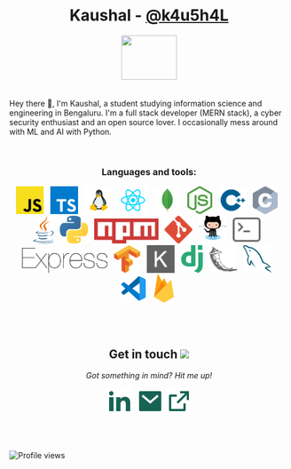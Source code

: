 <h1 align="center">Kaushal - <a href="https://kaush.me">@k4u5h4L</a></h1>

<p align="center">
  <img src="https://media.giphy.com/media/3ohs4f2bZ4jSd2q5tS/giphy.gif" width="100" height="80" />
  <br><br>
  <p>
     Hey there 👋, I'm Kaushal, a student studying information science and engineering in Bengaluru. I'm a full stack developer (MERN stack), a cyber security enthusiast and an open source lover. I occasionally mess around with ML and AI with Python.
  </p>

  <br>

  <!-- <details>
    ![My github stats](https://github-readme-stats.vercel.app/api?username=k4u5h4L&show_icons=true)
  </details> -->
</p>

<!-- <p align="center"> Got something in mind? Hit me up!</p>

- LinkedIn <img align="left" alt="kaushal's LinkdeIN" width="22px" src="https://media.giphy.com/media/kyWNFTml48xUubWUq3/giphy.gif" />: [linkedin.com/in/kaushal-bhat-8374451a2](https://www.linkedin.com/in/kaushal-bhat-8374451a2/)

- Mail <img align="left" align="center" alt="kaushal's mail" width="22px" src="https://media.giphy.com/media/UrCybfHo3r1kmTZfJR/giphy.gif" />: [kaushal.bhat@yahoo.com](mailto:kaushal.bhat@yahoo.com)

- Portfolio <a href="mailto:kaushal.v.bhat@gmail.com">
  <img align="left" align="center" alt="kaushal's mail" width="22px" src="https://media.giphy.com/media/lmjnyWWSXleEckhv0c/giphy.gif" />
  </a>: [k4u5h4l.github.io](https://k4u5h4l.github.io/)

- dev-to <img align="left" align="center" alt="kaushal's Dev.to" width="22px" src="https://cdn.jsdelivr.net/npm/simple-icons@3.0.1/icons/dev-dot-to.svg" />: [dev.to/k4u5h4l](https://dev.to/k4u5h4l)

</p> -->

<h3 align="center">Languages and tools:</h3>
<p align="center">

<img height="50" src="assets/javascript.svg">
&nbsp;
<!-- <code><img height="20" src="https://raw.githubusercontent.com/github/explore/80688e429a7d4ef2fca1e82350fe8e3517d3494d/topics/typescript/typescript.png"></code> -->

<img height="50" src="assets/typescript-icon.svg">
&nbsp;
<img height="50" src="assets/linux.svg">
&nbsp;
<img height="50" src="assets/file-type-reactjs.svg">
&nbsp;
<img height="50" src="assets/file-type-mongo.svg">
&nbsp;
<img height="50" src="assets/nodejs-icon.svg">
&nbsp;
<img height="50" src="assets/file-type-cpp2.svg">
&nbsp;
<img height="50" src="assets/c.svg">
&nbsp;
<img height="50" src="assets/java.svg">
&nbsp;
<img height="50" src="assets/python.svg">
&nbsp;
<img height="45" src="assets/npm.svg">
&nbsp;
<img height="50" src="assets/git-icon.svg">
&nbsp;
<img height="50" src="assets/github-octocat.svg">
&nbsp;
<img height="50" src="assets/terminal.svg">
&nbsp;
<img height="45" src="assets/express.svg">
&nbsp;
<img height="50" src="assets/tensorflow.svg">
&nbsp;
<img height="50" src="assets/keras.svg">
&nbsp;
<img height="50" src="assets/django.svg">
&nbsp;
<img height="50" src="assets/flask.svg">
&nbsp;
<img height="50" src="assets/mysql.svg">
&nbsp;
<img height="50" src="assets/file-type-vscode.svg">
&nbsp;
<img height="50" src="assets/firebase.svg">
&nbsp;
</p>

<br><br>

<h2 align="center">Get in touch <img src="https://user-images.githubusercontent.com/5679180/79618120-0daffb80-80be-11ea-819e-d2b0fa904d07.gif" width="27px"></h2>

<p align="center">
  <i>Got something in mind? Hit me up!</i>

  <p align="center">
    <a href="https://www.linkedin.com/in/kaushal-bhat-8374451a2/" alt="Linkedin"><img src="assets/linkedin-fill.svg"></a>&nbsp;
    <a href="mailto:kaushal.v.bhat@gmail.com" alt="Contact me"><img src="assets/mail-fill.svg"></a>
    <a href="https://kaush.me" alt="portfolio"><img src="assets/external-link-line.svg"></a>
  </p>

<br><br>

<!--
![github stats](https://github-readme-stats.vercel.app/api?username=k4u5h4L&show_icons=true)

<br><br>
-->
<p align="center">

![Profile views](https://gpvc.arturio.dev/k4u5h4L)

</p>
</p>

<!--
**k4u5h4L/k4u5h4L** is a ✨ _special_ ✨ repository because its `README.md` (this file) appears on your GitHub profile.

Here are some ideas to get you started:

- 🔭 I’m currently working on ...
- 🌱 I’m currently learning ...
- 👯 I’m looking to collaborate on ...
- 🤔 I’m looking for help with ...
- 💬 Ask me about ...
- 📫 How to reach me: ...
- 😄 Pronouns: ...
- ⚡ Fun fact: ...
-->
